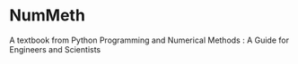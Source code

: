 # NumMeth
A textbook from Python Programming and Numerical Methods : A Guide for Engineers and Scientists
